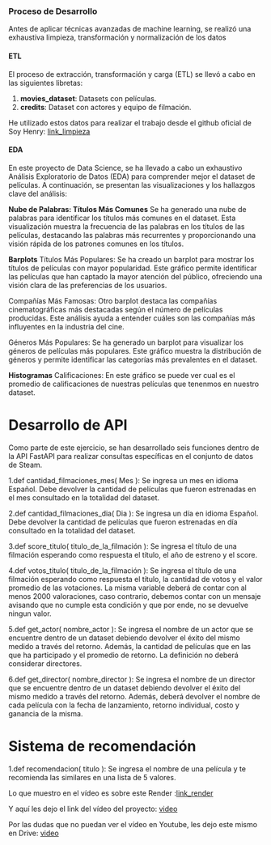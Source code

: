 ### Proceso de Desarrollo

Antes de aplicar técnicas avanzadas de machine learning, se realizó una exhaustiva limpieza, transformación y normalización de los datos

#### ETL

El proceso de extracción, transformación y carga (ETL) se llevó a cabo en las siguientes libretas:

1. **movies_dataset**: Datasets con películas.
2. **credits**: Dataset con actores y equipo de filmación.


He utilizado estos datos para realizar el trabajo desde el github oficial de Soy Henry: [link_limpieza](https://github.com/soyHenry/fe-ct-pimlops2)


#### EDA
En este proyecto de Data Science, se ha llevado a cabo un exhaustivo Análisis Exploratorio de Datos (EDA) para comprender mejor el dataset de películas. A continuación, se presentan las visualizaciones y los hallazgos clave del análisis:

**Nube de Palabras: Títulos Más Comunes**
Se ha generado una nube de palabras para identificar los títulos más comunes en el dataset. Esta visualización muestra la frecuencia de las palabras en los títulos de las películas, destacando las palabras más recurrentes y proporcionando una visión rápida de los patrones comunes en los títulos.

**Barplots**
  Títulos Más Populares: Se ha creado un barplot para mostrar los títulos de películas con mayor popularidad. Este gráfico permite identificar las películas que han captado la mayor atención del público, ofreciendo una visión clara de las preferencias de los usuarios.

  Compañías Más Famosas: Otro barplot destaca las compañías cinematográficas más destacadas según el número de películas producidas. Este análisis ayuda a entender cuáles son las compañías más influyentes en la industria del cine.

  Géneros Más Populares: Se ha generado un barplot para visualizar los géneros de películas más populares. Este gráfico muestra la distribución de géneros y permite identificar las categorías más prevalentes en el dataset.

  **Histogramas**
  Calificaciones: En este gráfico se puede ver cual es el promedio de calificaciones de nuestras películas que tenenmos en nuestro dataset.

  
# Desarrollo de API
Como parte de este ejercicio, se han desarrollado seis funciones dentro de la API FastAPI para realizar consultas específicas en el conjunto de datos de Steam.

1.def cantidad_filmaciones_mes( Mes ): Se ingresa un mes en idioma Español. Debe devolver la cantidad de películas que fueron estrenadas en el mes consultado en la totalidad del dataset.
                  
2.def cantidad_filmaciones_dia( Dia ): Se ingresa un día en idioma Español. Debe devolver la cantidad de películas que fueron estrenadas en día consultado en la totalidad del dataset.
      
3.def score_titulo( titulo_de_la_filmación ): Se ingresa el título de una filmación esperando como respuesta el título, el año de estreno y el score.
            
4.def votos_titulo( titulo_de_la_filmación ): Se ingresa el título de una filmación esperando como respuesta el título, la cantidad de votos y el valor promedio de las votaciones. La misma variable deberá de contar con al menos 2000 valoraciones, caso contrario, debemos contar con un mensaje avisando que no cumple esta condición y que por ende, no se devuelve ningun valor.
           
5.def get_actor( nombre_actor ): Se ingresa el nombre de un actor que se encuentre dentro de un dataset debiendo devolver el éxito del mismo medido a través del retorno. Además, la cantidad de películas que en las que ha participado y el promedio de retorno. La definición no deberá considerar directores.

6.def get_director( nombre_director ): Se ingresa el nombre de un director que se encuentre dentro de un dataset debiendo devolver el éxito del mismo medido a través del retorno. Además, deberá devolver el nombre de cada película con la fecha de lanzamiento, retorno individual, costo y ganancia de la misma.

# Sistema de recomendación

1.def recomendacion( titulo ): Se ingresa el nombre de una película y te recomienda las similares en una lista de 5 valores.



Lo que muestro en el vídeo es sobre este Render :[link_render](https://film-lautaro-vergara-amodeo.onrender.com)

Y aquí les dejo el link del vídeo del proyecto: [video](https://youtu.be/t5tS6kgMVvs)

Por las dudas que no puedan ver el vídeo en Youtube, les dejo este mismo en Drive: [video](https://drive.google.com/file/d/1o0K1HU0ry6NWDxLaHQZ9muPI_ohH22L6/view?usp=sharing)
